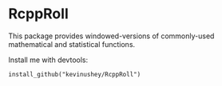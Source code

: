 RcppRoll
=====

This package provides windowed-versions of commonly-used mathematical
and statistical functions.

Install me with devtools:

    install_github("kevinushey/RcppRoll")
